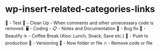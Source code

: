 # wp-insert-related-categories-links
🧪 - Test 
🚿 - Clean Up - When comments and other unnecessary code is removed. 
🖥️ - Coding - 
📋 - Notes and Documentation 
🐞 - Bug fix 
💎 - Beautify 
☕ - Coffee Break (Also: Lunch, Snack, Save etc.)
🚀 - Push to production
🔖 - Versioning
📁 - Now folder or file
🔥 - Remove code or file

